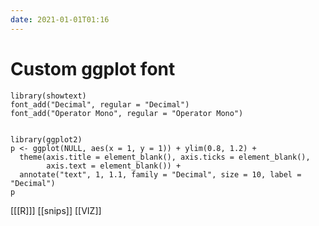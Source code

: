 ```yaml
---
date: 2021-01-01T01:16
---
```


# Custom ggplot font

    library(showtext)
    font_add("Decimal", regular = "Decimal")
    font_add("Operator Mono", regular = "Operator Mono")


    library(ggplot2)
    p <- ggplot(NULL, aes(x = 1, y = 1)) + ylim(0.8, 1.2) +
      theme(axis.title = element_blank(), axis.ticks = element_blank(),
            axis.text = element_blank()) +
      annotate("text", 1, 1.1, family = "Decimal", size = 10, label = "Decimal")
    p

[[[R]]]
[[snips]]
[[VIZ]]